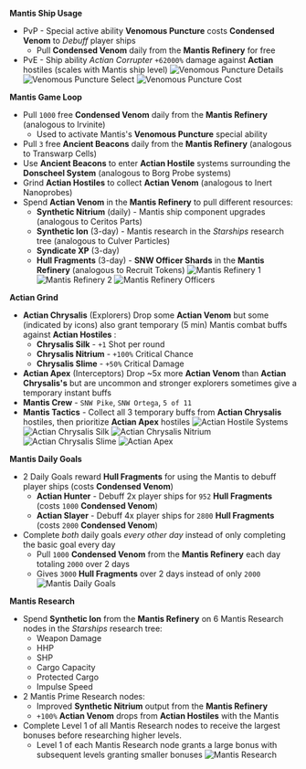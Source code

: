 __Mantis Ship Usage__
- PvP - Special active ability **Venomous Puncture** costs **Condensed Venom** to _Debuff_ player ships
    - Pull **Condensed Venom** daily from the **Mantis Refinery** for free
- PvE - Ship ability _Actian Corrupter_ `+62000%` damage against **Actian** hostiles (scales with Mantis ship level)
![Venomous Puncture Details](res/venomous-puncture-details.jpg)
![Venomous Puncture Select](res/venomous-puncture-select.jpg)
![Venomous Puncture Cost](res/venomous-puncture-Cost.jpg)

__Mantis Game Loop__
- Pull `1000` free **Condensed Venom** daily from the **Mantis Refinery** (analogous to Irvinite)
    - Used to activate Mantis's **Venomous Puncture** special ability
- Pull `3` free **Ancient Beacons** daily from the **Mantis Refinery** (analogous to Transwarp Cells)
- Use **Ancient Beacons** to enter **Actian Hostile** systems surrounding the **Donscheel System** (analogous to Borg Probe systems)
- Grind **Actian Hostiles** to collect **Actian Venom**  (analogous to Inert Nanoprobes)
- Spend **Actian Venom** in the **Mantis Refinery** to pull different resources:
    - **Synthetic Nitrium** (daily) - Mantis ship component upgrades (analogous to Ceritos Parts)
    - **Synthetic Ion** (3-day) - Mantis research in the _Starships_ research tree (analogous to Culver Particles)
    - **Syndicate XP** (3-day)
    - **Hull Fragments** (3-day) - **SNW Officer Shards** in the **Mantis Refinery** (analogous to Recruit Tokens)
![Mantis Refinery 1](res/mantis-refinery-1.jpg)
![Mantis Refinery 2](res/mantis-refinery-2.jpg)
![Mantis Refinery Officers](res/mantis-refinery-officers.jpg)

__Actian Grind__
- **Actian Chrysalis** (Explorers) Drop some **Actian Venom** but some (indicated by icons) also grant temporary (5 min) Mantis combat buffs against **Actian Hostiles** :
    - **Chrysalis Silk** - `+1` Shot per round
    - **Chrysalis Nitrium** - `+100%` Critical Chance
    - **Chrysalis Slime** - `+50%` Critical Damage
- **Actian Apex** (Interceptors) Drop ~5x more **Actian Venom** than **Actian Chrysalis's** but are uncommon and stronger
 explorers sometimes give a temporary instant buffs
- **Mantis Crew** - `SNW Pike`, `SNW Ortega`, `5 of 11`
- **Mantis Tactics** - Collect all 3 temporary buffs from **Actian Chrysalis** hostiles, then prioritize **Actian Apex** hostiles
![Actian Hostile Systems](res/actian-hostile-systems.jpg)
![Actian Chrysalis Silk](res/actian-chrysalis-silk.jpg)
![Actian Chrysalis Nitrium](res/actian-chrysalis-nitrium.jpg)
![Actian Chrysalis Slime](res/actian-chrysalis-slime.jpg)
![Actian Apex](res/actian-apex.jpg)

__Mantis Daily Goals__
- 2 Daily Goals reward **Hull Fragments** for using the Mantis to debuff player ships (costs **Condensed Venom**)
    - **Actian Hunter** - Debuff 2x player ships for `952` **Hull Fragments** (costs `1000` **Condensed Venom**) 
    - **Actian Slayer** - Debuff 4x player ships for `2800` **Hull Fragments** (costs `2000` **Condensed Venom**)
- Complete _both_ daily goals _every other day_ instead of only completing the basic goal every day
    - Pull `1000` **Condensed Venom** from the **Mantis Refinery** each day totaling  `2000` over 2 days
    - Gives `3000` **Hull Fragments** over 2 days instead of only `2000`
![Mantis Daily Goals](res/mantis-daily-goals.jpg)

__Mantis Research__
- Spend **Synthetic Ion** from the **Mantis Refinery** on 6 Mantis Research nodes in the _Starships_ research tree:
    - Weapon Damage
    - HHP
    - SHP
    - Cargo Capacity
    - Protected Cargo
    - Impulse Speed
- 2 Mantis Prime Research nodes:
    - Improved **Synthetic Nitrium** output from the **Mantis Refinery**
    - `+100%` **Actian Venom** drops from **Actian Hostiles** with the Mantis
- Complete Level 1 of all Mantis Research nodes to receive the largest bonuses before researching higher levels.
    - Level 1 of each Mantis Research node grants a large bonus with subsequent levels granting smaller bonuses
![Mantis Research](res/mantis-research.jpg)

